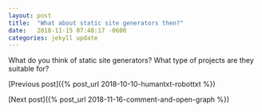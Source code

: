 ```yaml
---
layout: post
title:  "What about static site generators then?"
date:   2018-11-15 07:48:17 -0600
categories: jekyll update
---
```


What do you think of static site generators?
        What type of projects are they suitable for?

[Previous post]({% post_url 2018-10-10-humantxt-robottxt %})

[Next post]({% post_url 2018-11-16-comment-and-open-graph %})
